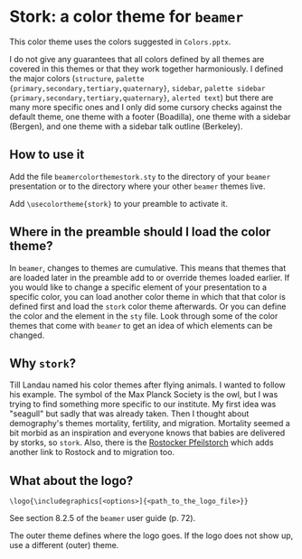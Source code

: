 # Stork: a color theme for `beamer`
This color theme uses the colors suggested in `Colors.pptx`.
 
I do not give any guarantees that all colors defined by all themes are covered
in this themes or that they work together harmoniously. I defined the major
colors (`structure`, `palette {primary,secondary,tertiary,quaternary}`, 
`sidebar`, `palette sidebar {primary,secondary,tertiary,quaternary}`, `alerted
text`) but there are many more specific ones and I only did some cursory checks
against the default theme, one theme with a footer (Boadilla), one theme with a
sidebar (Bergen), and one theme with a sidebar talk outline (Berkeley).

## How to use it
Add the file `beamercolorthemestork.sty` to the directory of your `beamer` 
presentation or to the directory where your other `beamer` themes live.

Add `\usecolortheme{stork}` to your preamble to activate it.

## Where in the preamble should I load the color theme?
In `beamer`, changes to themes are cumulative. This means that themes that are
loaded later in the preamble add to or override themes loaded earlier. If you
would like to change a specific element of your presentation to a specific
color, you can load another color theme in which that that color is defined
first and load the `stork` color theme afterwards. Or you can define the color
and the element in the `sty` file. Look through some of the color themes that
come with `beamer` to get an idea of which elements can be changed. 

## Why `stork`?
Till Landau named his color themes after flying animals. I wanted to follow his
example. The symbol of the Max Planck Society is the owl, but I was trying to
find something more specific to our institute. My first idea was "seagull" but
sadly that was already taken. Then I thought about demography's themes
mortality, fertility, and migration. Mortality seemed a bit morbid as an
inspiration and everyone knows that babies are delivered by storks, so `stork`.
Also, there is the [Rostocker Pfeilstorch](https://en.wikipedia.org/wiki/Pfeilstorch)
which adds another link to Rostock and to migration too.

## What about the logo?
`\logo{\includegraphics[<options>]{<path_to_the_logo_file>}}`

See section 8.2.5 of the `beamer` user guide (p. 72).

The outer theme defines where the logo goes. If the logo does not show up, use
a different (outer) theme. 		
